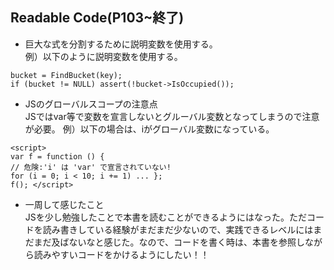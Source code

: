 ## Readable Code(P103~終了)
- 巨大な式を分割するために説明変数を使用する。  
例）以下のように説明変数を使用する。
```
bucket = FindBucket(key);
if (bucket != NULL) assert(!bucket->IsOccupied());
```


- JSのグローバルスコープの注意点  
JSではvar等で変数を宣言しないとグルーバル変数となってしまうので注意が必要。
例）以下の場合は、iがグローバル変数になっている。
```
<script>
var f = function () {
// 危険:'i' は 'var' で宣言されていない!
for (i = 0; i < 10; i += 1) ... };
f(); </script>
```


- 一周して感じたこと  
JSを少し勉強したことで本書を読むことができるようにはなった。ただコードを読み書きしている経験がまだまだ少ないので、実践できるレベルにはまだまだ及ばないなと感じた。なので、コードを書く時は、本書を参照しながら読みやすいコードをかけるようにしたい！！
